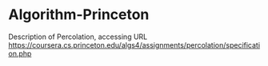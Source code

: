 # Algorithm-Princeton

Description of Percolation, accessing URL https://coursera.cs.princeton.edu/algs4/assignments/percolation/specification.php
